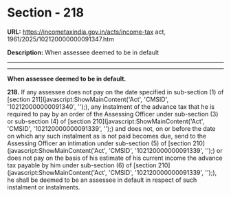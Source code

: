 # Section - 218

**URL:** https://incometaxindia.gov.in/acts/income-tax act, 1961/2025/102120000000091347.htm

**Description:** When assessee deemed to be in default

---

****

**When assessee deemed to be in default.**

**218.** If any assessee does not pay on the date specified in sub-section (1) of [section 211](javascript:ShowMainContent\('Act', 'CMSID', '102120000000091340', ''\);), any instalment of the advance tax that he is required to pay by an order of the Assessing Officer under sub-section (3) or sub-section (4) of [section 210](javascript:ShowMainContent\('Act', 'CMSID', '102120000000091339', ''\);) and does not, on or before the date on which any such instalment as is not paid becomes due, send to the Assessing Officer an intimation under sub-section (5) of [section 210](javascript:ShowMainContent\('Act', 'CMSID', '102120000000091339', ''\);) or does not pay on the basis of his estimate of his current income the advance tax payable by him under sub-section (6) of [section 210](javascript:ShowMainContent\('Act', 'CMSID', '102120000000091339', ''\);), he shall be deemed to be an assessee in default in respect of such instalment or instalments.